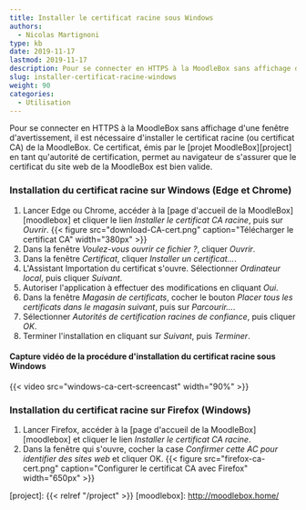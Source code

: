 ```yaml
---
title: Installer le certificat racine sous Windows
authors:
  - Nicolas Martignoni
type: kb
date: 2019-11-17
lastmod: 2019-11-17
description: Pour se connecter en HTTPS à la MoodleBox sans affichage d'une fenêtre d'avertissement, il est nécessaire d'installer le certificat racine de la MoodleBox.
slug: installer-certificat-racine-windows
weight: 90
categories:
  - Utilisation
---
```

Pour se connecter en HTTPS à la MoodleBox sans affichage d'une fenêtre d'avertissement, il est nécessaire d'installer le certificat racine (ou certificat CA) de la MoodleBox. Ce certificat, émis par le [projet MoodleBox][project] en tant qu'autorité de certification, permet au navigateur de s'assurer que le certificat du site web de la MoodleBox est bien valide.

### Installation du certificat racine sur Windows (Edge et Chrome)

1. Lancer Edge ou Chrome, accéder à la [page d'accueil de la MoodleBox][moodlebox] et cliquer le lien _Installer le certificat CA racine_, puis sur _Ouvrir_.
  {{< figure src="download-CA-cert.png" caption="Télécharger le certificat CA" width="380px" >}}
2. Dans la fenêtre _Voulez-vous ouvrir ce fichier ?_, cliquer _Ouvrir_.
3. Dans la fenêtre _Certificat_, cliquer _Installer un certificat…_.
4. L'Assistant Importation du certificat s'ouvre. Sélectionner _Ordinateur local_, puis cliquer _Suivant_.
5. Autoriser l'application à effectuer des modifications en cliquant _Oui_.
6. Dans la fenêtre _Magasin de certificats_, cocher le bouton _Placer tous les certificats dans le magasin suivant_, puis sur _Parcourir…_.
7. Sélectionner _Autorités de certification racines de confiance_, puis cliquer _OK_.
8. Terminer l'installation en cliquant sur _Suivant_, puis _Terminer_.

#### Capture vidéo de la procédure d'installation du certificat racine sous Windows

{{< video src="windows-ca-cert-screencast" width="90%" >}}

### Installation du certificat racine sur Firefox (Windows)

1. Lancer Firefox, accéder à la [page d'accueil de la MoodleBox][moodlebox] et cliquer le lien _Installer le certificat CA racine_.
2. Dans la fenêtre qui s'ouvre, cocher la case _Confirmer cette AC pour identifier des sites web_ et cliquer OK.
  {{< figure src="firefox-ca-cert.png" caption="Configurer le certificat CA avec Firefox" width="650px" >}}

  [project]: {{< relref "/project" >}}
  [moodlebox]: http://moodlebox.home/

